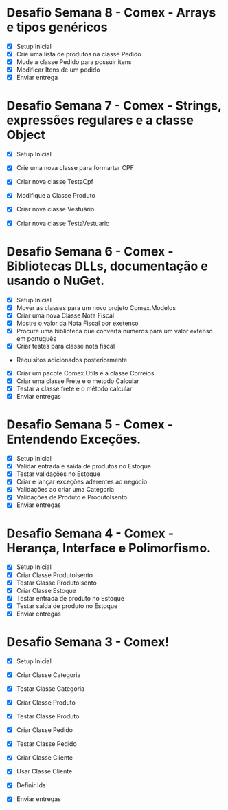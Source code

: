 # Desafio Semana 8 - Comex - Arrays e tipos genéricos

- [x] Setup Inicial
- [x] Crie uma lista de produtos na classe Pedido
- [x] Mude a classe Pedido para possuir itens
- [x] Modificar Itens de um pedido
- [x] Enviar entrega

# Desafio Semana 7 - Comex - Strings, expressões regulares e a classe Object

- [x] Setup Inicial
- [x] Crie uma nova classe para formartar CPF
- [x] Criar nova classe TestaCpf
- [x] Modifique a Classe Produto
- [x] Criar nova classe Vestuário
- [x] Criar nova classe TestaVestuario


# Desafio Semana 6 - Comex - Bibliotecas DLLs, documentação e usando o NuGet.

- [x] Setup Inicial
- [x] Mover as classes para um novo projeto Comex.Modelos
- [x] Criar uma nova Classe Nota Fiscal
- [x] Mostre o valor da Nota Fiscal por exetenso
- [x] Procure uma biblioteca que converta numeros para um valor extenso em português
- [x] Criar testes para classe nota fiscal

- Requisitos adicionados posteriormente
- [x] Criar um pacote Comex.Utils e a classe Correios
- [x] Criar uma classe Frete e o metodo Calcular
- [x] Testar a classe frete e o método calcular
- [x] Enviar entregas

# Desafio Semana 5 - Comex - Entendendo Exceções.

- [x] Setup Inicial
- [x] Validar entrada e saída de produtos no Estoque
- [x] Testar validações no Estoque
- [x] Criar e lançar exceções aderentes ao negócio
- [x] Validações ao criar uma Categoria
- [x] Validações de Produto e ProdutoIsento
- [x] Enviar entregas

# Desafio Semana 4 - Comex - Herança, Interface e Polimorfismo.

- [x] Setup Inicial
- [x] Criar Classe ProdutoIsento
- [x] Testar Classe ProdutoIsento
- [x] Criar Classe Estoque
- [x] Testar entrada de produto no Estoque
- [x] Testar saída de produto no Estoque
- [x] Enviar entregas

# Desafio Semana 3 - Comex!

- [x] Setup Inicial
- [x] Criar Classe Categoria
- [x] Testar Classe Categoria
- [x] Criar Classe Produto
- [x] Testar Classe Produto
- [x] Criar Classe Pedido
- [x] Testar Classe Pedido
- [x] Criar Classe Cliente
- [x] Usar Classe Cliente
- [x] Definir Ids
- [x] Enviar entregas


